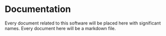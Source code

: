 # Documentation

Every document related to this software will be placed here with significant names. Every document here will be a markdown file.
